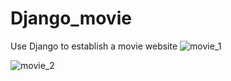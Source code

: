 # Django_movie

Use Django to establish a movie website
![movie_1](https://user-images.githubusercontent.com/50401924/144229117-65e72cef-4a18-44ef-abbf-2fc4711bac18.JPG)


![movie_2](https://user-images.githubusercontent.com/50401924/144229126-a76f03eb-f8bd-44d9-b410-b3c89ca72bcb.JPG)
